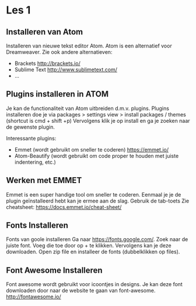 
# Les 1

## Installeren van Atom
Installeren van nieuwe tekst editor Atom.
Atom is een alternatief voor Dreamweaver.
Zie ook andere alternatieven:
- Brackets http://brackets.io/
- Sublime Text http://www.sublimetext.com/
- ...

## Plugins installeren in ATOM
Je kan de functionaliteit van Atom uitbreiden d.m.v. plugins.
Plugins installeren doe je via packages > settings view > install packages / themes (shortcut is cmd + shift +p)
Vervolgens klik je op install en ga je zoeken naar de gewenste plugin.

Interessante plugins:
- Emmet (wordt gebruikt om sneller te coderen) https://emmet.io/
- Atom-Beautify (wordt gebruikt om code proper te houden met juiste indentering, etc.) 

## Werken met EMMET
Emmet is een super handige tool om sneller te coderen.
Eenmaal je je de plugin geïnstalleerd hebt kan je ermee aan de slag.
Gebruik de tab-toets
Zie cheatsheet:
https://docs.emmet.io/cheat-sheet/


## Fonts Installeren
Fonts van goole installeren
Ga naar https://fonts.google.com/.
Zoek naar de juiste font. 
Voeg die toe door op + te klikken.
Vervolgens kan je deze downloaden.
Open zip file en installeer de fonts (dubbelklikken op files).

## Font Awesome Installeren
Font awesome wordt gebruikt voor icoontjes in designs.
Je kan deze font downloaden door naar de website te gaan van font-awesome.
http://fontawesome.io/







